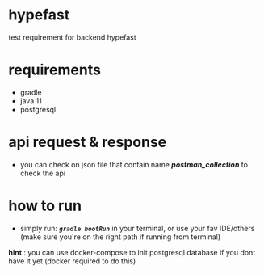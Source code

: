 # hypefast
test requirement for backend hypefast

# requirements
- gradle
- java 11
- postgresql

# api request & response
- you can check on json file that contain name _**postman_collection**_ to check the api

# how to run
- simply run: **_`gradle bootRun`_** in your terminal, or use your fav IDE/others (make sure you're on the right path if running from terminal)

**hint** : you can use docker-compose to init postgresql database if you dont have it yet (docker required to do this)